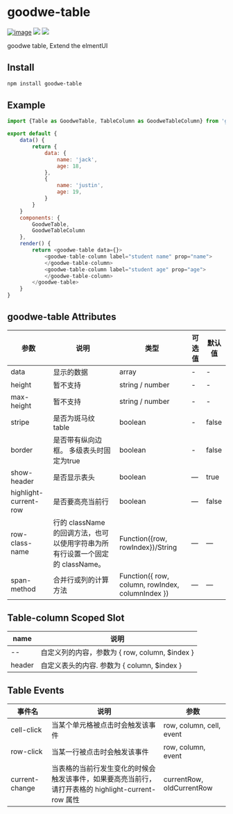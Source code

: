 # goodwe-table

[![image](https://img.shields.io/npm/v/goodwe-table.svg)](https://www.npmjs.com/package/goodwe-table)
[![](https://img.shields.io/npm/l/goodwe-table.svg)](https://www.npmjs.com/package/goodwe-table)
[![](https://img.shields.io/github/issues/everygit/goodwe-table)](https://github.com/everygit/goodwe-table/issues)

goodwe table, Extend the elmentUI

## Install

```sh
npm install goodwe-table
```

## Example

```js
import {Table as GoodweTable, TableColumn as GoodweTableColumn} from 'goodwe-table';

export default {
    data() {
        return {
            data: {
                name: 'jack',
                age: 18,
            },
            {
                name: 'justin',
                age: 19,
            }
        }
    }
    components: {
        GoodweTable,
        GoodweTableColumn
    },
    render() {
        return <goodwe-table data={}>
            <goodwe-table-column label="student name" prop="name">
            </goodwe-table-column>
            <goodwe-table-column label="student age" prop="age">
            </goodwe-table-column>
        </goodwe-table>
    }
}
```

## goodwe-table Attributes

参数|说明|类型|可选值|默认值
-|-|-|-|-
data|显示的数据|array|-|-
height|暂不支持|string / number|-|-
max-height|暂不支持|string / number |-|-
stripe|是否为斑马纹 table|boolean|-|false
border|是否带有纵向边框。 多级表头时固定为true|boolean|-|false
show-header|	是否显示表头|	boolean|	—|	true
highlight-current-row|	是否要高亮当前行|	boolean| —|	false
row-class-name|	行的 className 的回调方法，也可以使用字符串为所有行设置一个固定的 className。|	Function({row, rowIndex})/String|	—|	—
span-method	|合并行或列的计算方法|	Function({ row, column, rowIndex, columnIndex })|	—|	—

## Table-column Scoped Slot

name | 说明
-|-
--| 自定义列的内容，参数为 { row, column, $index }
header | 自定义表头的内容. 参数为 { column, $index }

## Table Events

事件名 |	说明|	参数
-|-|-
cell-click|	当某个单元格被点击时会触发该事件	|row, column, cell, event
row-click|	当某一行被点击时会触发该事件|	row, column, event
current-change	|当表格的当前行发生变化的时候会触发该事件，如果要高亮当前行，请打开表格的 highlight-current-row 属性	|currentRow, oldCurrentRow